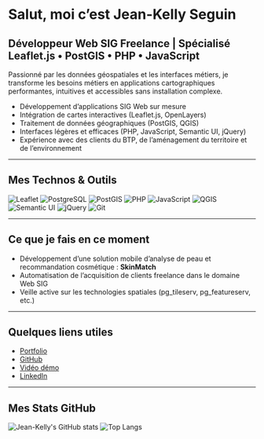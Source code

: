 # Salut, moi c’est Jean-Kelly Seguin

## Développeur Web SIG Freelance | Spécialisé Leaflet.js • PostGIS • PHP • JavaScript

Passionné par les données géospatiales et les interfaces métiers, je transforme les besoins métiers en applications cartographiques performantes, intuitives et accessibles sans installation complexe.

- Développement d’applications SIG Web sur mesure
- Intégration de cartes interactives (Leaflet.js, OpenLayers)
- Traitement de données géographiques (PostGIS, QGIS)
- Interfaces légères et efficaces (PHP, JavaScript, Semantic UI, jQuery)
- Expérience avec des clients du BTP, de l’aménagement du territoire et de l’environnement

---

## Mes Technos & Outils

![Leaflet](https://img.shields.io/badge/-Leaflet-199900?style=flat&logo=leaflet&logoColor=white)
![PostgreSQL](https://img.shields.io/badge/-PostgreSQL-336791?style=flat&logo=postgresql&logoColor=white)
![PostGIS](https://img.shields.io/badge/-PostGIS-0064a5?style=flat)
![PHP](https://img.shields.io/badge/-PHP-777BB4?style=flat&logo=php&logoColor=white)
![JavaScript](https://img.shields.io/badge/-JavaScript-F7DF1E?style=flat&logo=javascript&logoColor=black)
![QGIS](https://img.shields.io/badge/-QGIS-589632?style=flat&logo=qgis&logoColor=white)
![Semantic UI](https://img.shields.io/badge/-Semantic%20UI-35BDB2?style=flat)
![jQuery](https://img.shields.io/badge/-jQuery-0769AD?style=flat&logo=jquery&logoColor=white)
![Git](https://img.shields.io/badge/-Git-F05032?style=flat&logo=git&logoColor=white)

---

## Ce que je fais en ce moment

- Développement d’une solution mobile d’analyse de peau et recommandation cosmétique : **SkinMatch**
- Automatisation de l’acquisition de clients freelance dans le domaine Web SIG
- Veille active sur les technologies spatiales (pg_tileserv, pg_featureserv, etc.)

---

## Quelques liens utiles

- [Portfolio](https://portf0l.io/jksdev)
- [GitHub](https://github.com/john1340a)
- [Vidéo démo](https://youtu.be/4KyoW2YftOE?si=rHgBZvfD_NAmuS_c)
- [LinkedIn](https://www.linkedin.com/in/jean-kelly-seguin/) 

---

## Mes Stats GitHub

![Jean-Kelly's GitHub stats](https://github-readme-stats.vercel.app/api?username=john1340a&show_icons=true&theme=radical)
![Top Langs](https://github-readme-stats.vercel.app/api/top-langs/?username=john1340a&layout=compact&theme=radical)
